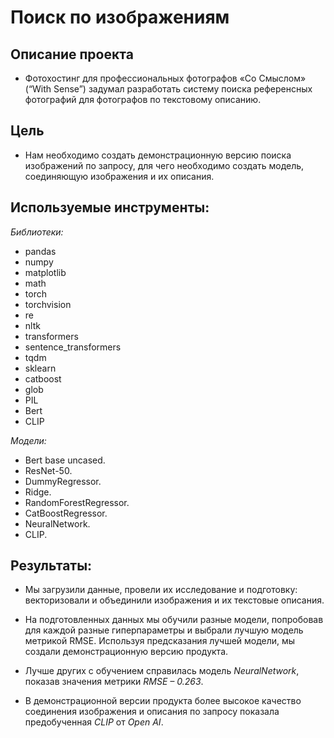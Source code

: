 # Поиск по изображениям
## Описание проекта

- Фотохостинг для профессиональных фотографов «Со Смыслом» (“With Sense”) задумал разработать систему поиска референсных фотографий для фотографов по текстовому описанию.

## Цель

- Нам необходимо создать демонстрационную версию поиска изображений по запросу, для чего необходимо создать модель, соединяющую изображения и их описания.

## Используемые инструменты:
 
*Библиотеки:*
 
-   pandas
-	numpy
-	matplotlib
-	math
-	torch
-	torchvision
-	re
-	nltk
-	transformers
-	sentence_transformers
-	tqdm
-	sklearn
-	catboost
-	glob
-	PIL
-	Bert
-   CLIP

*Модели:*

-	Bert base uncased.
-	ResNet-50.
-	DummyRegressor. 
-	Ridge.
-	RandomForestRegressor.
-	CatBoostRegressor.
-	NeuralNetwork.
-	CLIP.

## Результаты: 

-	Мы загрузили данные, провели их исследование и подготовку: векторизовали и объединили изображения и их текстовые описания.
-  На подготовленных данных мы обучили разные модели, попробовав для каждой разные гиперпараметры и выбрали лучшую модель метрикой RMSE. Используя предсказания лучшей модели, мы создали демонстрационную версию продукта. 

-	Лучше других с обучением справилась модель *NeuralNetwork*, показав значения метрики *RMSE –  0.263*. 

-	В демонстрационной версии продукта более высокое качество соединения изображения и описания по запросу показала предобученная *CLIP* от *Open AI*.
